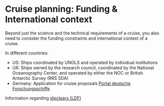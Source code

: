 # Cruise planning: Funding & International context

Beyond just the science and the technical requirements of a cruise, you also need to consider the funding constraints and international context of a cruise.

In different countries:

- US: Ships coordinated by UNOLS and operated by individual institutions
- UK: Ships owned by the research council, coordinated by the National Oceanography Center, and operated by either the NOC or British Antarctic Survey (RRS SDA)
- Germany: Application for cruise proposals [Portal deutsche Forschungsschiffe](https://www.portal-forschungsschiffe.de/fahrtvorschlaege-leitfaden.html)

Information regarding [dipclears (LDF)](https://www.ldf.uni-hamburg.de/en/meteor/informationen-meteor.html)